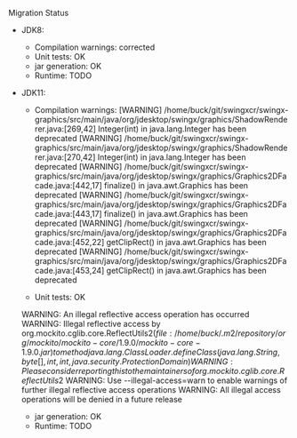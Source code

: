 Migration Status
- JDK8:
  - Compilation warnings: corrected
  - Unit tests: OK
  - jar generation: OK
  - Runtime: TODO
  
- JDK11:
  - Compilation warnings: 
  [WARNING] /home/buck/git/swingxcr/swingx-graphics/src/main/java/org/jdesktop/swingx/graphics/ShadowRenderer.java:[269,42] Integer(int) in java.lang.Integer has been deprecated
  [WARNING] /home/buck/git/swingxcr/swingx-graphics/src/main/java/org/jdesktop/swingx/graphics/ShadowRenderer.java:[270,42] Integer(int) in java.lang.Integer has been deprecated
  [WARNING] /home/buck/git/swingxcr/swingx-graphics/src/main/java/org/jdesktop/swingx/graphics/Graphics2DFacade.java:[442,17] finalize() in java.awt.Graphics has been deprecated
  [WARNING] /home/buck/git/swingxcr/swingx-graphics/src/main/java/org/jdesktop/swingx/graphics/Graphics2DFacade.java:[443,17] finalize() in java.awt.Graphics has been deprecated
  [WARNING] /home/buck/git/swingxcr/swingx-graphics/src/main/java/org/jdesktop/swingx/graphics/Graphics2DFacade.java:[452,22] getClipRect() in java.awt.Graphics has been deprecated
  [WARNING] /home/buck/git/swingxcr/swingx-graphics/src/main/java/org/jdesktop/swingx/graphics/Graphics2DFacade.java:[453,24] getClipRect() in java.awt.Graphics has been deprecated

  - Unit tests: OK
  
  WARNING: An illegal reflective access operation has occurred
  WARNING: Illegal reflective access by org.mockito.cglib.core.ReflectUtils$2 (file:/home/buck/.m2/repository/org/mockito/mockito-core/1.9.0/mockito-core-1.9.0.jar) to method java.lang.ClassLoader.defineClass(java.lang.String,byte[],int,int,java.security.ProtectionDomain)
  WARNING: Please consider reporting this to the maintainers of org.mockito.cglib.core.ReflectUtils$2
  WARNING: Use --illegal-access=warn to enable warnings of further illegal reflective access operations
  WARNING: All illegal access operations will be denied in a future release

  - jar generation: OK
  - Runtime: TODO
  
